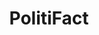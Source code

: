 ---
title: PolitiFact
web: http://www.politifact.com/
feed: http://www.politifact.com/feeds/statements/truth-o-meter/

wikipedia: PolitiFact
twitter: PolitiFact
facebook: politifact
instagram: politifact
youtube: PolitiFact
medium: "@PolitiFact"
googleplus: politifact
linkedin: company/politifact

ratings:
 - id: "true"
   name: "True"
   value: 0
   img: png
 - id: mostly-true
   name: Mostly true
   value: 1
   img: png
 - id: half-true
   name: Half true
   value: 2
   img: png
 - id: mostly-false
   name: Mostly false
   value: 3
   img: png
 - id: "false"
   name: "False"
   value: 4
   img: png
 - id: pants-on-fire
   name: Pants on fire
   value: 5
   img: gif
---